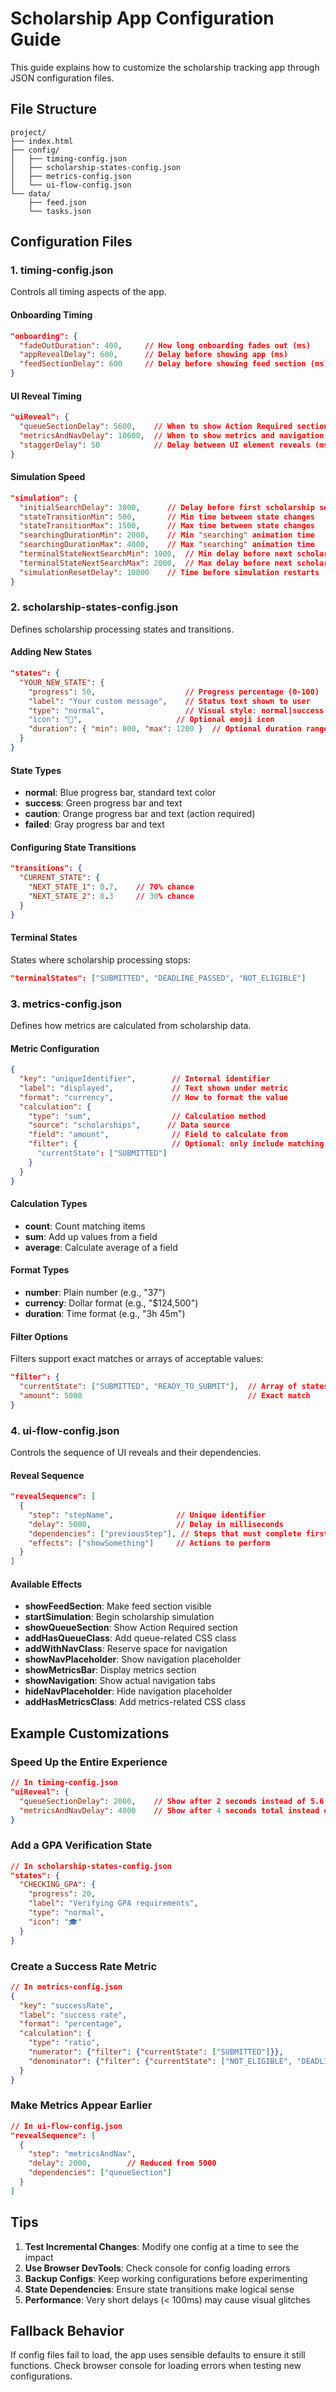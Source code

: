 # Scholarship App Configuration Guide

This guide explains how to customize the scholarship tracking app through JSON configuration files.

## File Structure

```
project/
├── index.html
├── config/
│   ├── timing-config.json
│   ├── scholarship-states-config.json
│   ├── metrics-config.json
│   └── ui-flow-config.json
└── data/
    ├── feed.json
    └── tasks.json
```

## Configuration Files

### 1. timing-config.json
Controls all timing aspects of the app.

#### Onboarding Timing
```json
"onboarding": {
  "fadeOutDuration": 400,     // How long onboarding fades out (ms)
  "appRevealDelay": 600,      // Delay before showing app (ms)
  "feedSectionDelay": 600     // Delay before showing feed section (ms)
}
```

#### UI Reveal Timing
```json
"uiReveal": {
  "queueSectionDelay": 5600,    // When to show Action Required section (ms)
  "metricsAndNavDelay": 10600,  // When to show metrics and navigation (ms)
  "staggerDelay": 50            // Delay between UI element reveals (ms)
}
```

#### Simulation Speed
```json
"simulation": {
  "initialSearchDelay": 3000,      // Delay before first scholarship search
  "stateTransitionMin": 500,       // Min time between state changes
  "stateTransitionMax": 1500,      // Max time between state changes
  "searchingDurationMin": 2000,    // Min "searching" animation time
  "searchingDurationMax": 4000,    // Max "searching" animation time
  "terminalStateNextSearchMin": 1000,  // Min delay before next scholarship
  "terminalStateNextSearchMax": 2000,  // Max delay before next scholarship
  "simulationResetDelay": 10000    // Time before simulation restarts
}
```

### 2. scholarship-states-config.json
Defines scholarship processing states and transitions.

#### Adding New States
```json
"states": {
  "YOUR_NEW_STATE": {
    "progress": 50,                    // Progress percentage (0-100)
    "label": "Your custom message",    // Status text shown to user
    "type": "normal",                  // Visual style: normal|success|caution|failed
    "icon": "🎯",                     // Optional emoji icon
    "duration": { "min": 800, "max": 1200 }  // Optional duration range
  }
}
```

#### State Types
- **normal**: Blue progress bar, standard text color
- **success**: Green progress bar and text
- **caution**: Orange progress bar and text (action required)
- **failed**: Gray progress bar and text

#### Configuring State Transitions
```json
"transitions": {
  "CURRENT_STATE": {
    "NEXT_STATE_1": 0.7,    // 70% chance
    "NEXT_STATE_2": 0.3     // 30% chance
  }
}
```

#### Terminal States
States where scholarship processing stops:
```json
"terminalStates": ["SUBMITTED", "DEADLINE_PASSED", "NOT_ELIGIBLE"]
```

### 3. metrics-config.json
Defines how metrics are calculated from scholarship data.

#### Metric Configuration
```json
{
  "key": "uniqueIdentifier",        // Internal identifier
  "label": "displayed",             // Text shown under metric
  "format": "currency",             // How to format the value
  "calculation": {
    "type": "sum",                  // Calculation method
    "source": "scholarships",      // Data source
    "field": "amount",              // Field to calculate from
    "filter": {                     // Optional: only include matching items
      "currentState": ["SUBMITTED"]
    }
  }
}
```

#### Calculation Types
- **count**: Count matching items
- **sum**: Add up values from a field
- **average**: Calculate average of a field

#### Format Types
- **number**: Plain number (e.g., "37")
- **currency**: Dollar format (e.g., "$124,500") 
- **duration**: Time format (e.g., "3h 45m")

#### Filter Options
Filters support exact matches or arrays of acceptable values:
```json
"filter": {
  "currentState": ["SUBMITTED", "READY_TO_SUBMIT"],  // Array of states
  "amount": 5000                                     // Exact match
}
```

### 4. ui-flow-config.json
Controls the sequence of UI reveals and their dependencies.

#### Reveal Sequence
```json
"revealSequence": [
  {
    "step": "stepName",              // Unique identifier
    "delay": 5000,                   // Delay in milliseconds
    "dependencies": ["previousStep"], // Steps that must complete first
    "effects": ["showSomething"]     // Actions to perform
  }
]
```

#### Available Effects
- **showFeedSection**: Make feed section visible
- **startSimulation**: Begin scholarship simulation
- **showQueueSection**: Show Action Required section
- **addHasQueueClass**: Add queue-related CSS class
- **addWithNavClass**: Reserve space for navigation
- **showNavPlaceholder**: Show navigation placeholder
- **showMetricsBar**: Display metrics section
- **showNavigation**: Show actual navigation tabs
- **hideNavPlaceholder**: Hide navigation placeholder
- **addHasMetricsClass**: Add metrics-related CSS class

## Example Customizations

### Speed Up the Entire Experience
```json
// In timing-config.json
"uiReveal": {
  "queueSectionDelay": 2000,    // Show after 2 seconds instead of 5.6
  "metricsAndNavDelay": 4000    // Show after 4 seconds total instead of 10.6
}
```

### Add a GPA Verification State
```json
// In scholarship-states-config.json
"states": {
  "CHECKING_GPA": {
    "progress": 20,
    "label": "Verifying GPA requirements",
    "type": "normal",
    "icon": "🎓"
  }
}
```

### Create a Success Rate Metric
```json
// In metrics-config.json
{
  "key": "successRate",
  "label": "success rate",
  "format": "percentage",
  "calculation": {
    "type": "ratio",
    "numerator": {"filter": {"currentState": ["SUBMITTED"]}},
    "denominator": {"filter": {"currentState": ["NOT_ELIGIBLE", "DEADLINE_PASSED", "SUBMITTED"]}}
  }
}
```

### Make Metrics Appear Earlier
```json
// In ui-flow-config.json
"revealSequence": [
  {
    "step": "metricsAndNav",
    "delay": 2000,        // Reduced from 5000
    "dependencies": ["queueSection"]
  }
]
```

## Tips

1. **Test Incremental Changes**: Modify one config at a time to see the impact
2. **Use Browser DevTools**: Check console for config loading errors
3. **Backup Configs**: Keep working configurations before experimenting
4. **State Dependencies**: Ensure state transitions make logical sense
5. **Performance**: Very short delays (< 100ms) may cause visual glitches

## Fallback Behavior

If config files fail to load, the app uses sensible defaults to ensure it still functions. Check browser console for loading errors when testing new configurations.